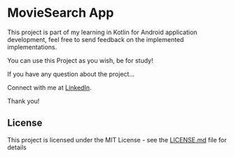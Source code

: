 # MovieSearch App

This project is part of my learning in Kotlin for Android application development, feel free to send feedback on the implemented implementations.

You can use this Project as you wish, be for study!

If you have any question about the project...

Connect with me at [LinkedIn](https://www.linkedin.com/in/igorhl/).

Thank you!

## License

This project is licensed under the MIT License - see the [LICENSE.md](https://github.com/steniowagner/mindCast/blob/master/LICENSE) file for details
